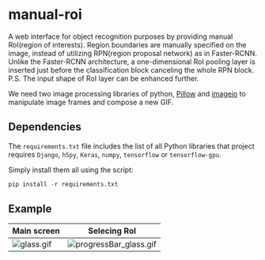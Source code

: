 # manual-roi

A web interface for object recognition purposes by providing manual RoI(region of interests). Region boundaries are manually specified on the image, instead of utilizing RPN(region proposal network) as in Faster-RCNN. Unlike the Faster-RCNN architecture, a one-dimensional RoI pooling layer is inserted just before the classification block canceling the whole RPN block. P.S. The input shape of RoI layer can be enhanced further.

We need two image processing libraries of python, [Pillow](https://pillow.readthedocs.io/en/4.1.x/) and [imageio](http://imageio.readthedocs.io/en/latest/installation.html) to manipulate image frames and compose a new GIF.

## Dependencies
The ```requirements.txt``` file includes the list of all Python libraries that project requires ```Django```, ```h5py```, ```Keras```, ```numpy```, ```tensorflow``` or ```tensorflow-gpu```.

Simply install them all using the script:
```python
pip install -r requirements.txt
```

## Example
| Main screen | Selecing RoI |
| --- | --- |
| ![glass.gif](https://github.com/ustundag/Progress-bar-for-GIFs/blob/master/glass.gif?raw=true) | ![progressBar_glass.gif](https://github.com/ustundag/Progress-bar-for-GIFs/blob/master/progressBar_glass.gif) |
